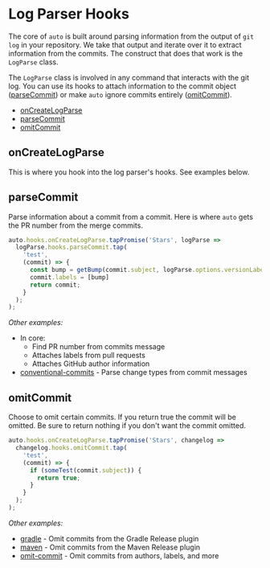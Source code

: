 # Log Parser Hooks

The core of `auto` is built around parsing information from the output of `git log` in your repository.
We take that output and iterate over it to extract information from the commits.
The construct that does that work is the `LogParse` class.

The `LogParse` class is involved in any command that interacts with the git log.
You can use its hooks to attach information to the commit object ([parseCommit](#parsecommit)) or make `auto` ignore commits entirely ([omitCommit](#omitcommit)).

- [onCreateLogParse](#oncreatelogparse)
- [parseCommit](#parsecommit)
- [omitCommit](#omitcommit)

## onCreateLogParse

This is where you hook into the log parser's hooks.
See examples below.

## parseCommit

Parse information about a commit from a commit.
Here is where `auto` gets the PR number from the merge commits.

```ts
auto.hooks.onCreateLogParse.tapPromise('Stars', logParse =>
  logParse.hooks.parseCommit.tap(
    'test',
    (commit) => {
      const bump = getBump(commit.subject, logParse.options.versionLabels);
      commit.labels = [bump]
      return commit;
    }
  );
);
```

_Other examples:_

- In core:
  - Find PR number from commits message
  - Attaches labels from pull requests
  - Attaches GitHub author information
- [conventional-commits](../../../plugins/conventional-commits/README.md) - Parse change types from commit messages

## omitCommit

Choose to omit certain commits.
If you return true the commit will be omitted.
Be sure to return nothing if you don't want the commit omitted.

```ts
auto.hooks.onCreateLogParse.tapPromise('Stars', changelog =>
  changelog.hooks.omitCommit.tap(
    'test',
    (commit) => {
      if (someTest(commit.subject)) {
        return true;
      }
    }
  );
);
```

_Other examples:_

- [gradle](../../../plugins/gradle/README.md) - Omit commits from the Gradle Release plugin
- [maven](../../../plugins/maven/README.md) - Omit commits from the Maven Release plugin
- [omit-commit](../../../plugins/omit-commit/README.md) - Omit commits from authors, labels, and more
